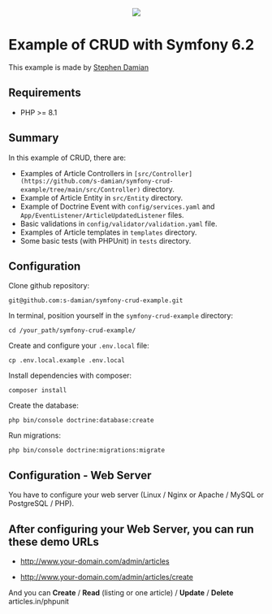 <p align="center">
<a href="https://github.com/s-damian/symfony-crud-example">
<img src="https://raw.githubusercontent.com/s-damian/medias/main/technos-logos/symfony.svg">
</a>
</p>

# Example of CRUD with Symfony 6.2

This example is made by [Stephen Damian](https://github.com/s-damian)

## Requirements

* PHP >= 8.1


## Summary

In this example of CRUD, there are:

* Examples of Article Controllers in ```[src/Controller](https://github.com/s-damian/symfony-crud-example/tree/main/src/Controller)``` directory.
* Example of Article Entity in ```src/Entity``` directory.
* Example of Doctrine Event with ```config/services.yaml``` and ```App/EventListener/ArticleUpdatedListener``` files.
* Basic validations in ```config/validator/validation.yaml``` file.
* Examples of Article templates in ```templates``` directory.
* Some basic tests (with PHPUnit) in ```tests``` directory.


## Configuration

Clone github repository:

```
git@github.com:s-damian/symfony-crud-example.git
```

In terminal, position yourself in the ```symfony-crud-example``` directory:

```
cd /your_path/symfony-crud-example/
```

Create and configure your ```.env.local``` file:

```
cp .env.local.example .env.local
```

Install dependencies with composer:

```
composer install
```

Create the database:

```
php bin/console doctrine:database:create
```

Run migrations:

```
php bin/console doctrine:migrations:migrate
```


## Configuration - Web Server

You have to configure your web server (Linux / Nginx or Apache / MySQL or PostgreSQL / PHP).

## After configuring your Web Server, you can run these demo URLs

* http://www.your-domain.com/admin/articles

* http://www.your-domain.com/admin/articles/create

And you can **Create** / **Read** (listing or one article) / **Update** / **Delete** articles.in/phpunit
